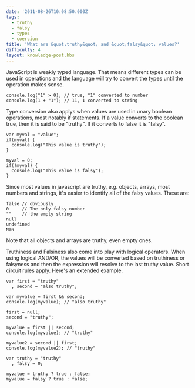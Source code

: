 ```yaml
---
date: '2011-08-26T10:08:50.000Z'
tags:
  - truthy
  - falsy
  - types
  - coercion
title: 'What are &quot;truthy&quot; and &quot;falsy&quot; values?'
difficulty: 4
layout: knowledge-post.hbs
---
```



JavaScript is weakly typed language. That means different types can be
used in operations and the language will try to convert the types
until the operation makes sense.

    console.log("1" > 0); // true, "1" converted to number
    console.log(1 + "1"); // 11, 1 converted to string

Type conversion also applys when values are used in unary boolean
operations, most notably if statements. If a value converts to the
boolean true, then it is said to be "truthy". If it converts to false
it is "falsy".

    var myval = "value";
    if(myval) {
      console.log("This value is truthy");
    }
    
    myval = 0;
    if(!myval) {
      console.log("This value is falsy");
    }

Since most values in javascript are truthy, e.g. objects, arrays, most
numbers and strings, it's easier to identify all of the falsy
values. These are:

    false // obviously
    0     // The only falsy number
    ""    // the empty string
    null
    undefined
    NaN
    
Note that all objects and arrays are truthy, even empty ones.

Truthiness and Falsiness also come into play with logical
operators. When using logical AND/OR, the values will be converted
based on truthiness or falsyness and then the expression will resolve
to the last truthy value. Short circuit rules apply. Here's an
extended example.

    var first = "truthy"
      , second = "also truthy";

    var myvalue = first && second;
    console.log(myvalue); // "also truthy"

    first = null;
    second = "truthy";

    myvalue = first || second;
    console.log(myvalue); // "truthy"

    myvalue2 = second || first;
    console.log(myvalue2); // "truthy"

    var truthy = "truthy"
      , falsy = 0;

    myvalue = truthy ? true : false;
    myvalue = falsy ? true : false;
